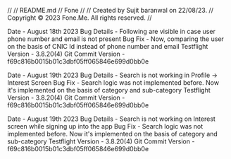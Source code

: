 //
//  README.md
//  Fone
//
//  Created by Sujit baranwal on 22/08/23.
//  Copyright © 2023 Fone.Me. All rights reserved.
//

Date - August 18th 2023 
Bug Details - Following are visible in case user phone number and email is not present
Bug Fix - Now, comparing the user on the basis of CNIC Id instead of phone number and email
Testflight Version - 3.8.20(4)
Git Commit Version - f69c816b0015b01c3dbf05ff065846e699d0bb0e

Date - August 19th 2023 
Bug Details - Search is not working in Profile -> Interest Screen
Bug Fix - Search logic was not implemented before. Now it's implemented on the basis of category and sub-category
Testflight Version - 3.8.20(4)
Git Commit Version - f69c816b0015b01c3dbf05ff065846e699d0bb0e

Date - August 19th 2023 
Bug Details - Search is not working on Interest screen while signing up into the app
Bug Fix - Search logic was not implemented before. Now it's implemented on the basis of category and sub-category
Testflight Version - 3.8.20(4)
Git Commit Version - f69c816b0015b01c3dbf05ff065846e699d0bb0e
